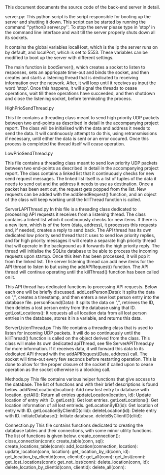 This document documents the source code of the back-end server in detail.


server.py:
This python script is the script responsible for booting up the server and shutting it down. 
This script can be started by running the command ''python3 server.py''.
To stop the server please type in 'stop' in the command line interface and wait till the server properly shuts down all its sockets.


It contains the global variables localHost, which is the ip the server runs on by default, and localPort, which is set to 5553. These variables can be modified to boot up the server with different settings.


The main function is bootServer(), which creates a socket to listen to responses, sets an appriopate time-out and binds the socket, 
and then creates and starts a listening thread that is dedicated to receiving information over the network.
After, it will loop until it receives as input the word 'stop'.
Once this happens, it will signal the  threads to cease operations, wait till these operations have succeeded, and then shutdown and close the listening socket, before terminating the process.


HighPrioSendThread.py


This file contains a threading class meant to send high priority UDP packets between two end-points as described in detail in the accompanying project report. 
The class will be initialised with the data and address it needs to send the data. It will continuously attempt to do this, using retransmissions if necessary, 
until either the data is sent or an error occured. 
Once this process is completed the thread itself will cease operation.


LowPrioSendThread.py


This file contains a threading class meant to send low priority UDP packets between two end-points as described in detail in the accompanying project report. 
The class contains a linked list that it continuously checks for new send request messages. 
The linked list itself is a list of tuples of the data it needs to send out and the address it needs to use as destination. Once a packet has been sent out, the request gets popped from the list.
New requests can be added with the addSendRequest() function, and an object of the class will keep working until the killThread function is called.


ServerLAPIThread.py
In this file is a threading class dedicated to processing API requests it receives from a listening thread. 
The class contains a linked list which it continuously checks for new items. 
If there is a new item, which is of the form (data, address), it processes this requests and, if needed, creates a reply to send back.
The API thread has its own dedicated low priority send thread that it uses to send low priority replies, and for high priority messages it will create a separate high priority thread that will operate in the background as it forwards the high priority reply.
The thread will initialise the SQLite database to be able to process the incoming requests upon startup.
Once this item has been processed, it will pop it from the linked list.
The server listening thread can add new items for the API thread to listen to but using the addAPIRequest() function.
The API thread will continue operating until the killThread()  function has been called on it.


This API thread has dedicated functions to processing API requests. Below each one will be briefly discussed.
addLostPerson(Data):
It splits the data on ",", creates a timestamp, and then enters a new lost person entry into the database file.
personFound(Data):
It splits the data on ",", retrieves the ID, then deletes a lost person entry from the database using that ID.
getLostLocations():
It requests all all location data from all lost person entries in the database, stores it in a variable, and returns this data.


ServerListenThread.py
This file contains a threading class that is used to listen for incoming UDP packets. 
It will do so continuously until the killThread() function is called on the object derived from the class. 
This class will make its own dedicated apiThread, see file ServerAPIThread.py for more information. 
If it receives data, it will forward this data to its dedicated API thread with the addAPIRequest(Data, address) call.
The socket will time-out every few seconds before restarting operation. 
This is done to allow for the proper closure of the socket if called upon to cease operation as the socket otherwise is a blocking call.


Methods.py
This file contains various helper functions that give access to the database. 
The list of functions and with their brief descriptions is found below.
addNewLocation(location): Add new lost entry to database with location.
getAll(): Return all entries
updateLocation(location, id): Update location of entry with ID.
getLost(): Get lost entries.
getLostLocations(): Get location information of all lost entrieds.
getLocationByID(id): Get location of entry with ID.
getLocationByClientID(cliid):
deleteLocation(id): Delete entry with ID.
initiateDatabase(): Initiate database.
deleteByClientID(cliid):


Connection.py
This file contains functions dedicated to creating the database tables and their connections, with some minor utility functions.
The list of functions is given below.
create_connection():
close_connection(conn):
create_table(conn, sql):
create_locations_table(conn):
add_location(connection, location):
update_location(conn, location):
get_location_by_id(conn, id):
get_location_by_clientid(conn, clientid):
get_all(conn):
get_lost(conn):
get_lost_locations(conn):
get_not_lost(conn):
delete_location(conn, id):
delete_location_by_clientid(conn, clientid):
delete_all(conn):
